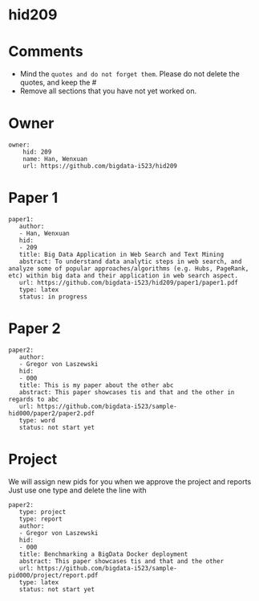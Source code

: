 # hid209

# Comments

* Mind the ```quotes and do not forget them```. Please do not delete the quotes, and keep the #
* Remove all sections that you have not yet worked on.

# Owner

```
owner:
    hid: 209
    name: Han, Wenxuan
    url: https://github.com/bigdata-i523/hid209
```

# Paper 1

```
paper1:
   author: 
   - Han, Wenxuan
   hid:
   - 209
   title: Big Data Application in Web Search and Text Mining
   abstract: To understand data analytic steps in web search, and analyze some of popular approaches/algorithms (e.g. Hubs, PageRank, etc) within big data and their application in web search aspect.
   url: https://github.com/bigdata-i523/hid209/paper1/paper1.pdf
   type: latex
   status: in progress
```
   
# Paper 2

```
paper2:
   author: 
   - Gregor von Laszewski
   hid:
   - 000
   title: This is my paper about the other abc
   abstract: This paper showcases tis and that and the other in regards to abc
   url: https://github.com/bigdata-i523/sample-hid000/paper2/paper2.pdf   
   type: word
   status: not start yet
```

# Project 

We will assign new pids for you when we approve the project and reports   
Just use one type and delete the line with 

```
paper2:
   type: project
   type: report
   author: 
   - Gregor von Laszewski
   hid:
   - 000
   title: Benchmarking a BigData Docker deployment
   abstract: This paper showcases tis and that and the other 
   url: https://github.com/bigdata-i523/sample-pid000/project/report.pdf
   type: latex
   status: not start yet
```
   
